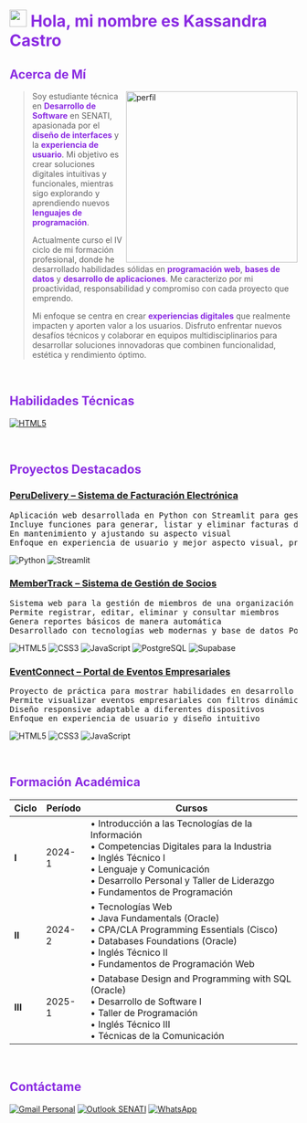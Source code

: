 # <img src="https://github.com/user-attachments/assets/135ba7bc-e575-4556-9439-d5a38ca47a35" width="30" height="30" /> <span style="color: #8A2BE2;">Hola, mi nombre es Kassandra Castro</span>

## <span style="color: #8A2BE2;">Acerca de Mí</span>

<img align="right" alt="perfil" width="300" src="https://github.com/user-attachments/assets/1794f974-7b22-45c2-acc5-984e5dd5b2b8" />

> Soy estudiante técnica en **<span style="color: #8A2BE2;">Desarrollo de Software</span>** en SENATI, apasionada por el **<span style="color: #8A2BE2;">diseño de interfaces</span>** y la **<span style="color: #8A2BE2;">experiencia de usuario</span>**. Mi objetivo es crear soluciones digitales intuitivas y funcionales, mientras sigo explorando y aprendiendo nuevos **<span style="color: #8A2BE2;">lenguajes de programación</span>**.
> 
> Actualmente curso el IV ciclo de mi formación profesional, donde he desarrollado habilidades sólidas en **<span style="color: #8A2BE2;">programación web</span>**, **<span style="color: #8A2BE2;">bases de datos</span>** y **<span style="color: #8A2BE2;">desarrollo de aplicaciones</span>**. Me caracterizo por mi proactividad, responsabilidad y compromiso con cada proyecto que emprendo.
>
> Mi enfoque se centra en crear **<span style="color: #8A2BE2;">experiencias digitales</span>** que realmente impacten y aporten valor a los usuarios. Disfruto enfrentar nuevos desafíos técnicos y colaborar en equipos multidisciplinarios para desarrollar soluciones innovadoras que combinen funcionalidad, estética y rendimiento óptimo.

<br>

## <span style="color: #8A2BE2;">Habilidades Técnicas</span>

[![HTML5](https://skillicons.dev/icons?i=html,css,js,python,java,mysql,postgres,git,github,vscode,pycharm,idea,vim,eclipse)](https://skillicons.dev)

<br>

## <span style="color: #8A2BE2;">Proyectos Destacados</span>

### [PeruDelivery – Sistema de Facturación Electrónica](https://perudelivery-wf9e8ikqkenhejtcuchaxn.streamlit.app/)

<pre>
Aplicación web desarrollada en Python con Streamlit para gestionar facturación electrónica
Incluye funciones para generar, listar y eliminar facturas de manera fácil y visual
En mantenimiento y ajustando su aspecto visual
Enfoque en experiencia de usuario y mejor aspecto visual, proximamente conectada a base de datos.
</pre>

![Python](https://img.shields.io/badge/Python-3776AB?style=for-the-badge&logo=python&logoColor=white) ![Streamlit](https://img.shields.io/badge/Streamlit-FF4B4B?style=for-the-badge&logo=streamlit&logoColor=white)

### [MemberTrack – Sistema de Gestión de Socios](https://chankun5.github.io/MemberTrack)

<pre>
Sistema web para la gestión de miembros de una organización
Permite registrar, editar, eliminar y consultar miembros
Genera reportes básicos de manera automática
Desarrollado con tecnologías web modernas y base de datos PostgreSQL
</pre>

![HTML5](https://img.shields.io/badge/HTML5-E34F26?style=for-the-badge&logo=html5&logoColor=white) ![CSS3](https://img.shields.io/badge/CSS3-1572B6?style=for-the-badge&logo=css3&logoColor=white) ![JavaScript](https://img.shields.io/badge/JavaScript-F7DF1E?style=for-the-badge&logo=javascript&logoColor=black) ![PostgreSQL](https://img.shields.io/badge/PostgreSQL-316192?style=for-the-badge&logo=postgresql&logoColor=white) ![Supabase](https://img.shields.io/badge/Supabase-3ECF8E?style=for-the-badge&logo=supabase&logoColor=white)

### [EventConnect – Portal de Eventos Empresariales](https://chankun5.github.io/EvenConnect)

<pre>
Proyecto de práctica para mostrar habilidades en desarrollo web frontend
Permite visualizar eventos empresariales con filtros dinámicos
Diseño responsive adaptable a diferentes dispositivos
Enfoque en experiencia de usuario y diseño intuitivo
</pre>

![HTML5](https://img.shields.io/badge/HTML5-E34F26?style=for-the-badge&logo=html5&logoColor=white) ![CSS3](https://img.shields.io/badge/CSS3-1572B6?style=for-the-badge&logo=css3&logoColor=white) ![JavaScript](https://img.shields.io/badge/JavaScript-F7DF1E?style=for-the-badge&logo=javascript&logoColor=black)

<br>

## <span style="color: #8A2BE2;">Formación Académica</span>


| Ciclo | Período | Cursos |
|-------|---------|--------|
| **I** | 2024-1 | • Introducción a las Tecnologías de la Información<br>• Competencias Digitales para la Industria<br>• Inglés Técnico I<br>• Lenguaje y Comunicación<br>• Desarrollo Personal y Taller de Liderazgo<br>• Fundamentos de Programación |
| **II** | 2024-2 | • Tecnologías Web<br>• Java Fundamentals (Oracle)<br>• CPA/CLA Programming Essentials (Cisco)<br>• Databases Foundations (Oracle)<br>• Inglés Técnico II<br>• Fundamentos de Programación Web |
| **III** | 2025-1 | • Database Design and Programming with SQL (Oracle)<br>• Desarrollo de Software I<br>• Taller de Programación<br>• Inglés Técnico III<br>• Técnicas de la Comunicación |

<br>

## <span style="color: #8A2BE2;">Contáctame</span>

[![Gmail Personal](https://img.shields.io/badge/Gmail-kasschankasskun@gmail.com-D14836?style=for-the-badge&logo=gmail&logoColor=white)](mailto:kasschankasskun@gmail.com)
[![Outlook SENATI](https://img.shields.io/badge/Outlook-1614649@senati.pe-0078D4?style=for-the-badge&logo=microsoftoutlook&logoColor=white)](mailto:1614649@senati.pe)
[![WhatsApp](https://img.shields.io/badge/WhatsApp-970691024-25D366?style=for-the-badge&logo=whatsapp&logoColor=white)](https://wa.me/51970691024)



